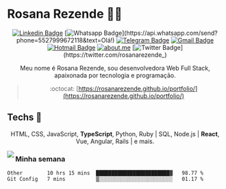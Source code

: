 # Rosana Rezende :woman_technologist:

<div align="center">
  
[![Linkedin Badge](https://img.shields.io/badge/-LinkedIn-blue?style=flat-square&logo=Linkedin&logoColor=white&link=https://www.linkedin.com/in/rosanarezende/)](https://www.linkedin.com/in/rosanarezende/)
[![Whatsapp Badge](https://img.shields.io/badge/-Whatsapp-4CA143?style=flat-square&labelColor=4CA143&logo=whatsapp&logoColor=white&link=https://api.whatsapp.com/send?phone=5527999672118&text=Olá!)](https://api.whatsapp.com/send?phone=5527999672118&text=Olá!)
[![Telegram Badge](https://img.shields.io/badge/-Telegram-1ca0f1?style=flat-square&labelColor=1ca0f1&logo=telegram&logoColor=white&link=https://t.me/rosanarezende)](https://t.me/rosanarezende)
[![Gmail Badge](https://img.shields.io/badge/-Gmail-c14438?style=flat-square&logo=Gmail&logoColor=white&link=mailto:rosanarezende.com@gmail.com)](mailto:rosanarezende.com@gmail.com)
[![Hotmail Badge](https://img.shields.io/badge/Hotmail-0078D4?style=flat-square&logo=microsoft-outlook&logoColor=white&link=mailto:rezende_rosana@hotmail.com)](mailto:rezende_rosana@hotmail.com)
[![about.me](https://img.shields.io/static/v1?label=About.me&message=%20&color=yellow&logo=&style=flat-square&logoColor=white)](https://about.me/rosanarezende)
[![Twitter Badge](https://img.shields.io/badge/-Twitter-1ca0f1?style=flat-square&labelColor=1ca0f1&logo=twitter&logoColor=white&link=https://twitter.com/rosanarezende_)](https://twitter.com/rosanarezende_)

Meu nome é Rosana Rezende, sou desenvolvedora Web Full Stack, apaixonada por tecnologia e programação.

> :octocat: [https://rosanarezende.github.io/portfolio/](https://rosanarezende.github.io/portfolio/)

</div>
  
## Techs :blue_heart: 
  
  <p align="center">HTML, CSS, JavaScript, <strong>TypeScript</strong>, Python, Ruby | SQL, Node.js | <strong>React</strong>, Vue, Angular, Rails | e mais.</p>

  <a href="https://github.com/rosanarezende/github-readme-stats">
    <img align="left" src="https://github-readme-stats.vercel.app/api/top-langs/?username=rosanarezende&hide=jupyter%20notebook&langs_count=7&layout=compact&hide_rank=true&custom_title=Mais Usadas&card_width=350" />
  </a>

<!--
[![rosanarezende's wakatime stats](https://github-readme-stats.vercel.app/api/wakatime?username=rosanarezende&layout=compact)](https://github.com/rosanarezende/github-readme-stats)
-->

### Minha semana
<!--START_SECTION:waka-->
```text
Other        10 hrs 15 mins  ████████████████████████▓   98.77 % 
Git Config   7 mins          ▒░░░░░░░░░░░░░░░░░░░░░░░░   01.17 % 
```
<!--END_SECTION:waka-->


<!--
**rosanarezende/rosanarezende** is a ✨ _special_ ✨ repository because its `README.md` (this file) appears on your GitHub profile.

Here are some ideas to get you started:

- 🔭 I’m currently working on ...
- 🌱 I’m currently learning ...
- 👯 I’m looking to collaborate on ...
- 🤔 I’m looking for help with ...
- 💬 Ask me about ...
- 📫 How to reach me: ...
- 😄 Pronouns: ...
- ⚡ Fun fact: ...
-->
